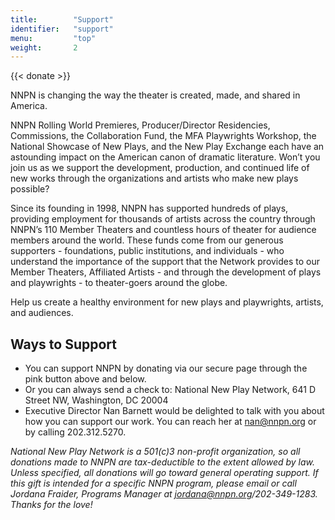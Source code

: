 ```yaml
---
title:        "Support"
identifier:   "support"
menu:         "top"
weight:       2
---
```


{{< donate >}}

NNPN is changing the way the theater is created, made, and shared in America.

NNPN Rolling World Premieres, Producer/Director Residencies, Commissions, the Collaboration Fund, the MFA Playwrights Workshop, the National Showcase of New Plays, and the New Play Exchange each have an astounding impact on the American canon of dramatic literature. Won’t you join us as we support the development, production, and continued life of new works through the organizations and artists who make new plays possible?

Since its founding in 1998, NNPN has supported hundreds of plays, providing employment for thousands of artists across the country through NNPN’s 110 Member Theaters and countless hours of theater for audience members around the world. These funds come from our generous supporters - foundations, public institutions, and individuals - who understand the importance of the support that the Network provides to our Member Theaters, Affiliated Artists - and through the development of plays and playwrights - to theater-goers around the globe.

Help us create a healthy environment for new plays and playwrights, artists, and audiences.

## Ways to Support

- You can support NNPN by donating via our secure page through the pink button above and below.
- Or you can always send a check to: National New Play Network, 641 D Street NW, Washington, DC 20004
- Executive Director Nan Barnett would be delighted to talk with you about how you can support our work. You can reach her at nan@nnpn.org or by calling 202.312.5270.

_National New Play Network is a 501(c)3 non-profit organization, so all donations made to NNPN are tax-deductible to the extent allowed by law. Unless specified, all donations will go toward general operating support. If this gift is intended for a specific NNPN program, please email or call Jordana Fraider, Programs Manager at jordana@nnpn.org/202-349-1283. Thanks for the love!_
